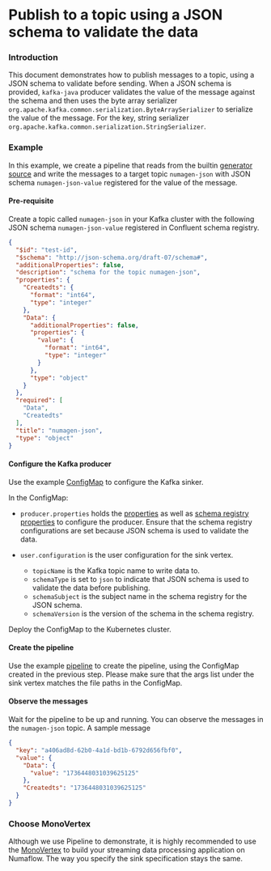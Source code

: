 # Publish to a topic using a JSON schema to validate the data

### Introduction

This document demonstrates how to publish messages to a topic, using a JSON schema to validate before sending.
When a JSON schema is provided, `kafka-java` producer validates the value of the message against the schema and then
uses the byte array serializer `org.apache.kafka.common.serialization.ByteArraySerializer` to serialize the value of the
message. For the key, string serializer `org.apache.kafka.common.serialization.StringSerializer`.

### Example

In this example, we create a pipeline that reads from the
builtin [generator source](https://numaflow.numaproj.io/user-guide/sources/generator/) and write the messages to a
target topic `numagen-json` with JSON schema `numagen-json-value` registered for the value of the message.

#### Pre-requisite

Create a topic called `numagen-json` in your Kafka cluster with the following JSON schema `numagen-json-value`
registered in Confluent schema registry.

```json
{
  "$id": "test-id",
  "$schema": "http://json-schema.org/draft-07/schema#",
  "additionalProperties": false,
  "description": "schema for the topic numagen-json",
  "properties": {
    "Createdts": {
      "format": "int64",
      "type": "integer"
    },
    "Data": {
      "additionalProperties": false,
      "properties": {
        "value": {
          "format": "int64",
          "type": "integer"
        }
      },
      "type": "object"
    }
  },
  "required": [
    "Data",
    "Createdts"
  ],
  "title": "numagen-json",
  "type": "object"
}
```

#### Configure the Kafka producer

Use the example [ConfigMap](manifests/json-producer-config.yaml) to configure the Kafka sinker.

In the ConfigMap:

* `producer.properties` holds the [properties](https://kafka.apache.org/documentation/#producerconfigs) as well
  as [schema registry properties](https://github.com/confluentinc/schema-registry/blob/master/client/src/main/java/io/confluent/kafka/schemaregistry/client/SchemaRegistryClientConfig.java)
  to configure the producer. Ensure that the schema registry configurations are set because JSON schema is used to
  validate the data.

* `user.configuration` is the user configuration for the sink vertex.
    * `topicName` is the Kafka topic name to write data to.
    * `schemaType` is set to `json` to indicate that JSON schema is used to validate the data before publishing.
    * `schemaSubject` is the subject name in the schema registry for the JSON schema.
    * `schemaVersion` is the version of the schema in the schema registry.

Deploy the ConfigMap to the Kubernetes cluster.

#### Create the pipeline

Use the example [pipeline](manifests/json-producer-pipeline.yaml) to create the pipeline, using the ConfigMap created in
the previous step. Please make sure that the args list under the sink vertex matches the file paths in the ConfigMap.

#### Observe the messages

Wait for the pipeline to be up and running. You can observe the messages in the `numagen-json` topic. A sample message

```json
{
  "key": "a406ad8d-62b0-4a1d-bd1b-6792d656fbf0",
  "value": {
    "Data": {
      "value": "1736448031039625125"
    },
    "Createdts": "1736448031039625125"
  }
}
```

### Choose MonoVertex

Although we use Pipeline to demonstrate, it is highly recommended to use
the [MonoVertex](https://numaflow.numaproj.io/core-concepts/monovertex/) to build your streaming data processing
application on Numaflow. The way you specify the sink specification stays the same.
